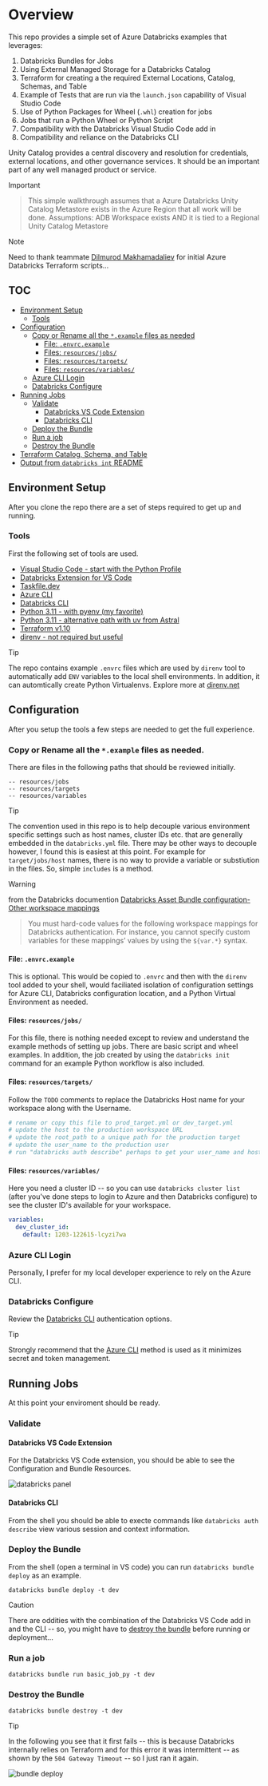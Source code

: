 # Overview

This repo provides a simple set of Azure Databricks examples that leverages:

1. Databricks Bundles for Jobs
1. Using External Managed Storage for a Databricks Catalog
1. Terraform for creating a the required External Locations, Catalog, Schemas, and Table
1. Example of Tests that are run via the `launch.json` capability of Visual Studio Code
1. Use of Python Packages for Wheel (`.whl`) creation for jobs
1. Jobs that run a Python Wheel or Python Script
1. Compatibility with the Databricks Visual Studio Code add in
1. Compatibility and reliance on the Databricks CLI

Unity Catalog provides a central discovery and resolution for credentials, external locations, and other governance services. It should be an important part of any well managed product or service.


> [!IMPORTANT]  
>> This simple walkthrough assumes that a Azure Databricks Unity Catalog Metastore exists in the Azure Region that all work will be done.
>> Assumptions: ADB Workspace exists AND it is tied to a Regional Unity Catalog Metastore

> [!NOTE]  
> Need to thank teammate [Dilmurod Makhamadaliev](https://github.com/DilmurodMak) for initial Azure Databricks Terraform scripts...


## TOC

- [Environment Setup](#environment-setup)
    - [Tools](#tools)
- [Configuration](#configuration)
    - [Copy or Rename all the `*.example` files as needed](#copy-or-rename-all-the-example-files-as-needed)
        - [File: `.envrc.example`](#file-envrcexample)
        - [Files: `resources/jobs/`](#files-resourcesjobs)
        - [Files: `resources/targets/`](#files-resourcestargets)
        - [Files: `resources/variables/`](#files-resourcesvariables)
    - [Azure CLI Login](#azure-cli-login)
    - [Databricks Configure](#databricks-configure)
- [Running Jobs](#running-jobs)
    - [Validate](#validate)
        - [Databricks VS Code Extension](#databricks-vs-code-extension)
        - [Databricks CLI](#databricks-cli)
    - [Deploy the Bundle](#deploy-the-bundle)
    - [Run a job](#run-a-job)
    - [Destroy the Bundle](#destroy-the-bundle)
- [Terraform Catalog, Schema, and Table](./docs/terraform-catalog.md)
- [Output from `databricks int` README](./docs/DBCLIINIT.MD)

## Environment Setup

After you clone the repo there are a set of steps required to get up and running.


### Tools
First the following set of tools are used.

- [Visual Studio Code - start with the Python Profile](https://code.visualstudio.com)
- [Databricks Extension for VS Code](https://docs.databricks.com/dev-tools/vscode-ext.html)
- [Taskfile.dev](https://taskfile.dev/installation/#binary)
- [Azure CLI](https://docs.microsoft.com/en-us/cli/azure/install-azure-cli)
- [Databricks CLI](https://docs.databricks.com/dev-tools/cli/index.html)
- [Python 3.11 - with pyenv (my favorite)](https://realpython.com/intro-to-pyenv/#installing-python-versions-with-pyenv)
- [Python 3.11 - alternative path with uv from Astral](https://docs.astral.sh/uv/guides/install-python/)
- [Terraform v1.10](https://learn.hashicorp.com/tutorials/terraform/install-cli)
- [direnv - not required but useful](https://direnv.net/docs/installation.html) 


> [!TIP]
> The repo contains example `.envrc` files which are used by `direnv` tool to automatically add `ENV` variables to the local shell environments. In addition, it can automtically create Python Virtualenvs. Explore more at [direnv.net](https://direnv.net)

## Configuration

After you setup the tools a few steps are needed to get the full experience.

### Copy or Rename all the `*.example` files as needed.

There are files in the following paths that should be reviewed initially.

```shell
-- resources/jobs
-- resources/targets
-- resources/variables
```


> [!TIP]
> The convention used in this repo is to help decouple various environment specific settings such as host names, cluster IDs etc. that are generally embedded in the `databricks.yml` file. There may be other ways to decouple however, I found this is easiest at this point. For example for `target/jobs/host` names, there is no way to provide a variable or substiution in the files. So, simple `includes` is a method.  

> [!WARNING]
> from the Databricks documention [Databricks Asset Bundle configuration- Other workspace mappings](https://docs.databricks.com/en/dev-tools/bundles/settings.html#other-workspace-mappings)
>> You must hard-code values for the following workspace mappings for Databricks authentication. For instance, you cannot specify custom variables for these mappings’ values by using the `${var.*}` syntax.


#### File: `.envrc.example`

This is optional. This would be copied to `.envrc` and then with the `direnv` tool added to your shell, would faciliated isolation of configuration settings for Azure CLI, Databricks configuration location, and a Python Virtual Environment as needed.

#### Files: `resources/jobs/`

For this file, there is nothing needed except to review and understand the example methods of setting up jobs. There are basic script and wheel examples. In addition, the job created by using the `databricks init` command for an example Python workflow is also included.

#### Files: `resources/targets/`

Follow the `TODO` comments to replace the Databricks Host name for your workspace along with the Username. 

```yaml
# rename or copy this file to prod_target.yml or dev_target.yml
# update the host to the production workspace URL
# update the root_path to a unique path for the production target
# update the user_name to the production user
# run "databricks auth describe" perhaps to get your user_name and host
```

#### Files: `resources/variables/`

Here you need a cluster ID -- so you can use `databricks cluster list` (after you've done steps to login to Azure and then Databricks configure) to see the cluster ID's available for your workspace.

```yaml
variables:
  dev_cluster_id:
    default: 1203-122615-lcyzi7wa
```

### Azure CLI Login

Personally, I prefer for my local developer experience to rely on the Azure CLI.

### Databricks Configure

Review the [Databricks CLI](https://learn.microsoft.com/en-us/azure/databricks/dev-tools/auth/) authentication options.  

> [!TIP]
> Strongly recommend that the [Azure CLI](https://learn.microsoft.com/en-us/azure/databricks/dev-tools/auth/azure-cli) method is used as it minimizes secret and token management.

## Running Jobs

At this point your enviroment should be ready. 

### Validate

#### Databricks VS Code Extension

For the Databricks VS Code extension, you should be able to see the Configuration and Bundle Resources.

![databricks panel](./docs/adbext.png)

#### Databricks CLI

From the shell you should be able to execte commands like `databricks auth describe` view various session and context information.

### Deploy the Bundle

From the shell (open a terminal in VS code) you can run `databricks bundle deploy` as an example.


```shell
databricks bundle deploy -t dev
```

> [!CAUTION]
> There are oddities with the combination of the Databricks VS Code add in and the CLI -- so, you might have to [destroy the bundle](#destroy-the-bundle) before running or deployment...

### Run a job

```shell
databricks bundle run basic_job_py -t dev
```

### Destroy the Bundle

```shell
databricks bundle destroy -t dev    

```

> [!TIP]
> In the following you see that it first fails -- this is because Databricks internally relies on Terraform and for this error it was intermittent -- as shown by the `504 Gateway Timeout` -- so I just ran it again.

![bundle deploy](./docs/adb-failed-deploy.png )

